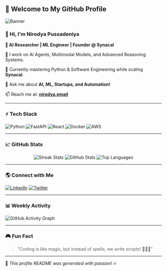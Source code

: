 ## 🚀 Welcome to My GitHub Profile

![Banner](https://raw.githubusercontent.com/Pusse-01/main/banner.png)

### 👋 Hi, I'm **Nirodya Pussadeniya**

**🔹 AI Researcher | ML Engineer | Founder @ Synacal**

🔭 I work on AI Agents, Multimodal Models, and Advanced Reasoning Systems.

🌱 Currently mastering Python & Software Engineering while scaling **Synacal**.

💬 Ask me about **AI, ML, Startups, and Automation!**

📫 Reach me at: **[nirodya.email](mailto:nirodya@synacal.ai)**

---

### ⚡ Tech Stack

![Python](https://img.shields.io/badge/Python-3776AB?style=for-the-badge&logo=python&logoColor=white)
![FastAPI](https://img.shields.io/badge/FastAPI-009688?style=for-the-badge&logo=fastapi&logoColor=white)
![React](https://img.shields.io/badge/React-20232A?style=for-the-badge&logo=react&logoColor=61DAFB)
![Docker](https://img.shields.io/badge/Docker-2496ED?style=for-the-badge&logo=docker&logoColor=white)
![AWS](https://img.shields.io/badge/AWS-232F3E?style=for-the-badge&logo=amazon-aws&logoColor=white)

---

### 📈 GitHub Stats

<div align="center">
  <img src="https://github-readme-streak-stats.herokuapp.com/?user=Pusse-01&theme=radical" alt="Streak Stats"/>
  <img src="https://github-readme-stats.vercel.app/api?username=Pusse-01&show_icons=true&theme=radical" alt="GitHub Stats"/>
  <img src="https://github-profile-summary-cards.vercel.app/api/cards/repos-per-language?username=Pusse-01&theme=radical" alt="Top Languages"/>
</div>

---

### 🌎 Connect with Me

[![LinkedIn](https://img.shields.io/badge/LinkedIn-0A66C2?style=for-the-badge&logo=linkedin&logoColor=white)](https://linkedin.com/in/nirodyap)
[![Twitter](https://img.shields.io/badge/Twitter-1DA1F2?style=for-the-badge&logo=twitter&logoColor=white)]([https://twitter.com/ryanpussadeniya](https://x.com/ryanpussadeniya))

---

### 📊 Weekly Activity

![GitHub Activity Graph](https://github-readme-activity-graph.cyclic.app/graph?username=Pusse-01&theme=react-dark)

---

### 🎮 Fun Fact

> "Coding is like magic, but instead of spells, we write scripts! 🧙‍♂️✨"

---

🚀 _This profile README was generated with passion!_ 🔥


<!---
Pusse-01/Pusse-01 is a ✨ special ✨ repository because its `README.md` (this file) appears on your GitHub profile.
You can click the Preview link to take a look at your changes.
--->
